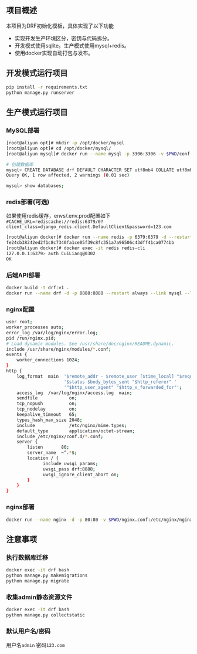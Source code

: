 ## 项目概述

本项目为DRF初始化模板，具体实现了以下功能

* 实现开发生产环境区分，密钥与代码拆分。
* 开发模式使用sqlite。生产模式使用mysql+redis。
* 使用docker实现自动打包与发布。

## 开发模式运行项目

```bash
pip install -r requirements.txt
python manage.py runserver
```

## 生产模式运行项目

### MySQL部署

```bash
[root@aliyun opt]# mkdir -p /opt/docker/mysql
[root@aliyun opt]# cd /opt/docker/mysql/
[root@aliyun mysql]# docker run --name mysql -p 3306:3306 -v $PWD/conf:/etc/mysql/conf.d -v $PWD/logs:/logs -v $PWD/data:/var/lib/mysql -e MYSQL_ROOT_PASSWORD=123.com -d --restart=always mysql

# 创建数据库
mysql> CREATE DATABASE drf DEFAULT CHARACTER SET utf8mb4 COLLATE utf8mb4_general_ci;
Query OK, 1 row affected, 2 warnings (0.01 sec)

mysql> show databases;
```

### redis部署(可选)

如果使用redis缓存，envs/.env.prod配置如下
`#CACHE_URL=rediscache://redis:6379/0?client_class=django_redis.client.DefaultClient&password=123.com`

```bash
[root@aliyun docker]# docker run --name redis -p 6379:6379 -d --restart=always redis --requirepass 123.com
fe24cb38242ed2f1c8c7340fa1ce05f39c8fc351a7a96506c43dff41ca0774bb
[root@aliyun docker]# docker exec -it redis redis-cli
127.0.0.1:6379> auth CuiLiang@0302
OK
```

### 后端API部署

```bash
docker build -t drf:v1 . 
docker run --name drf -d -p 8888:8888 --restart always --link mysql --link redis drf:v1
```

### nginx配置

```bash
user root;
worker_processes auto;
error_log /var/log/nginx/error.log;
pid /run/nginx.pid;
# Load dynamic modules. See /usr/share/doc/nginx/README.dynamic.
include /usr/share/nginx/modules/*.conf;
events {
    worker_connections 1024;
}
http {
    log_format  main  '$remote_addr - $remote_user [$time_local] "$request" '
                      '$status $body_bytes_sent "$http_referer" '
                      '"$http_user_agent" "$http_x_forwarded_for"';
    access_log  /var/log/nginx/access.log  main;
    sendfile            on;
    tcp_nopush          on;
    tcp_nodelay         on;
    keepalive_timeout   65;
    types_hash_max_size 2048;
    include             /etc/nginx/mime.types;
    default_type        application/octet-stream;
    include /etc/nginx/conf.d/*.conf;
    server {
        listen       80;
        server_name  ~^.*$;
        location / {
              include uwsgi_params;
              uwsgi_pass drf:8888;
              uwsgi_ignore_client_abort on;
        }
    }
}
```

### nginx部署

```bash
docker run --name nginx -d -p 80:80 -v $PWD/nginx.conf:/etc/nginx/nginx.conf --restart always --link drf nginx
```

## 注意事项

### 执行数据库迁移

```bash
docker exec -it drf bash
python manage.py makemigrations
python manage.py migrate
```

### 收集admin静态资源文件

```bash
docker exec -it drf bash
python manage.py collectstatic
```

### 默认用户名/密码

用户名`admin`
密码`123.com`
